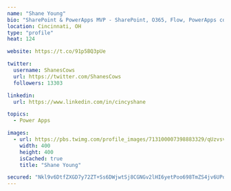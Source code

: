 ```yaml
---
name: "Shane Young"
bio: "SharePoint & PowerApps MVP - SharePoint, O365, Flow, PowerApps consulting? @PowerApps911 | Pure Snark? You found it."
location: Cincinnati, OH
type: "profile"
heat: 124

website: https://t.co/91p5BQ3pUe

twitter:
  username: ShanesCows
  url: https://twitter.com/ShanesCows
  followers: 13303

linkedin:
  url: https://www.linkedin.com/in/cincyshane

topics:
  - Power Apps

images:
  - url: https://pbs.twimg.com/profile_images/713100007398883329/qUzvsvQ3_400x400.jpg
    width: 400
    height: 400
    isCached: true
    title: "Shane Young"

secured: "Nkl9v6DtfZXGD7y72ZT+Ss6DWjwtSj8CGNGv2lHI6yetPoo698TmZS4jv6UPo0gGaS2oW6yTPdTfW/5ADBqUamebZzSy5SvMA/GoU6WohggnHs2OcRXHX9chrJxjMA/UyPom8lYT1/tX3pw1ILY1HlhtybeUrs9hh5TOB1uGbiMW6uGwMYxSqYpMHJxqMYlO6xJRaZDDBaX9ZZOD666sSCz8ZhrvS+qbNCFpebqgU0h1xy4jqmhKcTk2UdBXtvWOP6umKrXwJlTfFJp1j+bKRWYVeRgdbrLjeMd9ceQ5nsUXbOpTGH0TInZM+1Sy4FmqX9sfGarDfkDoY66WE6GzReOiYOJlOxUp41b8EuwyZvdngFc65ZrM8HxL2r3485ttNmr2wxXeHnkz83lDrwJMgCLOyU49rBHcj2mbnAMBK8g=;xN3gT3BYLW0WIZU8lf6CAA=="
---
```


